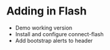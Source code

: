 # Adding in Flash
* Demo working version
* Install and configure connect-flash
* Add bootstrap alerts to header
